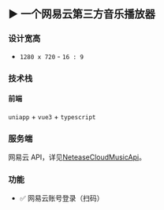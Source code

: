 ## ▶️ 一个网易云第三方音乐播放器

### 设计宽高

- `1280 x 720` - `16 : 9`

### 技术栈

#### 前端
`uniapp` + `vue3` + `typescript`

### 服务端

网易云 API，详见[NeteaseCloudMusicApi](https://github.com/Binaryify/NeteaseCloudMusicApi)。

### 功能

- ✅ 网易云账号登录（扫码）
